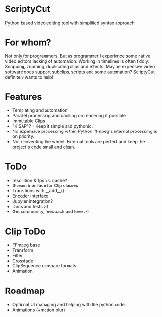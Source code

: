# ScriptyCut
Python based video editing tool with simplified syntax approach


# For whom?
Not only for programmers.
But as programmer I experience some native video editors lacking of automation.
Working in timelines is often fiddly: Snapping, zooming, duplicating clips and effects.
May be expensive video software does support subclips, scripts and some automation?
ScriptyCut definitely wants to help!


# Features
- Templating and automation
- Parallel processing and caching on rendering if possible
- Immutable Clips
- "KISAP"? - Keep it simple and pythonic.
- No expensive processing within Python. ffmpeg's internal processing is on priority.
- Not reinventing the wheel. External tools are perfect and keep the project's code small and clean.


# ToDo
- resolution & fps vs. cache?
- Stream interface for Clip classes
- Transitions with \_\_add__()
- Encoder interface
- Jupyter integration?
- Docs and tests :-)
- Get community, feedback and love :-)


# Clip ToDo
- FFmpeg base
- Transform
- Filter
- Crossfade
- ClipSequence compare formats
- Animation

# Roadmap
- Optional UI managing and helping with the python code.
- Animations (+motion blur)
